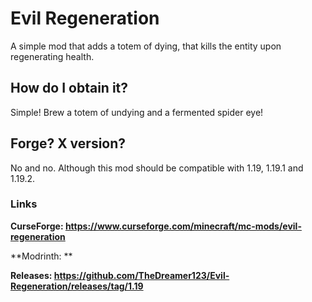 # Evil Regeneration
A simple mod that adds a totem of dying, that kills the entity upon regenerating health.

## How do I obtain it?
Simple! Brew a totem of undying and a fermented spider eye!

## Forge? X version?
No and no. Although this mod should be compatible with 1.19, 1.19.1 and 1.19.2.

### Links
**CurseForge: https://www.curseforge.com/minecraft/mc-mods/evil-regeneration**

**Modrinth: **

**Releases: https://github.com/TheDreamer123/Evil-Regeneration/releases/tag/1.19**
